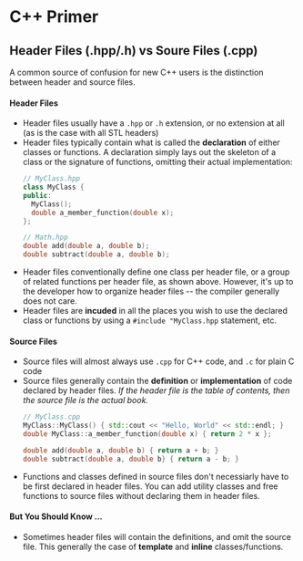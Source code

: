 # C++ Primer


## Header Files (.hpp/.h) vs Soure Files (.cpp)

A common source of confusion for new C++ users is the distinction between header and source files. 

#### Header Files

- Header files usually have a `.hpp` or `.h` extension, or no extension at all (as is the case with all STL headers)
- Header files typically contain what is called the **declaration** of either classes or functions. A declaration simply lays out the skeleton of a class or the signature of functions, omitting their actual implementation:
  ```cpp
  // MyClass.hpp
  class MyClass {
  public:
    MyClass();
    double a_member_function(double x);
  };
  ```
  ```cpp
  // Math.hpp
  double add(double a, double b);
  double subtract(double a, double b);
  ```
- Header files conventionally define one class per header file, or a group of related functions per header file, as shown above. However, it's up to the developer how to organize header files -- the compiler generally does not care.
- Header files are **incuded** in all the places you wish to use the declared class or functions by using a `#include "MyClass.hpp` statement, etc.

#### Source Files

- Source files will almost always use `.cpp` for C++ code, and `.c` for plain C code
- Source files generally contain the **definition** or **implementation** of code declared by header files. *If the header file is the table of contents, then the source file is the actual book.*
  ```cpp
  // MyClass.cpp
  MyClass::MyClass() { std::cout << "Hello, World" << std::endl; }
  double MyClass::a_member_function(double x) { return 2 * x };
  ```
  ```cpp
  double add(double a, double b) { return a + b; }
  double subtract(double a, double b} { return a - b; }
  ```
- Functions and classes defined in source files don't necessiarly have to be first declared in header files. You can add utility classes and free functions to source files without declaring them in header files.

#### But You Should Know ...
- Sometimes header files will contain the definitions, and omit the source file. This generally the case of **template** and **inline** classes/functions. 
 
